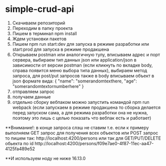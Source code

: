 # simple-crud-api

1. Скачиваем репозиторий
2. Переходим в папку проекта
3. Пишем в терминал npm install
4. Ждем установки пакетов
5. Пишем npm run start:dev для запуска в режиме разработки или start:prod для запуска в режиме продакшена
6. Открываем postman или аналогичную тулу, вписываем адрес и порт сервера, выбираем тип данных json или application/json в зависимости от версии postman (если кликнуть по вкладке body, справа появится меню выбора типа данных), выбираем метод запроса, для post/put запросов также в body вписываем объект в json формате вида: 
{
  "name": "somerandomtexthere,
  "age": "somerandomtextornumberhere"
}
7. отправляем запрос
8. получаем данные
9. отдельно сборку вебпаком можно запустить командой npm run webpack (если запускаем в режиме продакшена то сборка делается перед запуском сама, а для режима разработки она не нужна, поэтому это лишь с целью показать что вебпак есть и работает)

**Внимание!: в конце запроса слэш не ставим т.е. если к примеру выполняем GET запрос для получения всех объектов или POST запрос то пишем так: http://localhost:4200/persons
или так для GET/PUT/DELETE обьекта по id http://localhost:4200/persons/f09e7ae0-4f87-11ec-aa47-4125fa489e52

**И используем ноду не ниже 16.13.0
